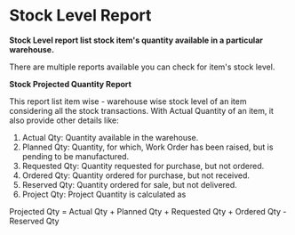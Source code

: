 # Stock Level Report 

**Stock Level report list stock item's quantity available in a particular warehouse.**

There are multiple reports available you can check for item's stock level.

**Stock Projected Quantity Report**

This report list item wise - warehouse wise stock level of an item considering all the stock transactions. With Actual Quantity of an item, it also provide other details like:

1. Actual Qty: Quantity available in the warehouse.
2. Planned Qty: Quantity, for which, Work Order has been raised, but is pending to be manufactured.
3. Requested Qty: Quantity requested for purchase, but not ordered.
4. Ordered Qty: Quantity ordered for purchase, but not received.
5. Reserved Qty: Quantity ordered for sale, but not delivered.
6. Project Qty: Project Quantity is calculated as

Projected Qty = Actual Qty + Planned Qty + Requested Qty + Ordered Qty - Reserved Qty